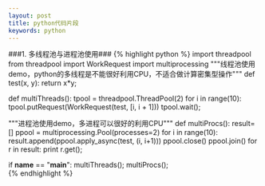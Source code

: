 ```yaml
---
layout: post
title: python代码片段
keywords: python
---
```

###1.  多线程池与进程池使用###
{% highlight python %}
import threadpool
from threadpool import WorkRequest
import multiprocessing
"""线程池使用demo，python的多线程是不能很好利用CPU，不适合做计算密集型操作"""
def test(x, y):
    return x*y; 
    
def multiThreads():
    tpool = threadpool.ThreadPool(2)
    for i in range(10):
        tpool.putRequest(WorkRequest(test, [i, i + 1]))
    tpool.wait();
    
"""进程池使用demo，多进程可以很好的利用CPU"""
def multiProcs():
    result=[]
    ppool = multiprocessing.Pool(processes=2)
    for i in range(10):
        result.append(ppool.apply_async(test, (i, i+1)))
    ppool.close()
    ppool.join()
    for r in result:
        print r.get();
        
if __name__ == "__main__":
    multiThreads();
    multiProcs();    
{% endhighlight %}